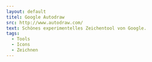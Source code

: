 ```yaml
---
layout: default
titel: Google Autodraw
src: http://www.autodraw.com/
text: Schönes experimentelles Zeichentool von Google.
tags:
  - Tools
  - Icons
  - Zeichnen
---
```

